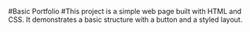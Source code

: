 #Basic Portfolio
#This project is a simple web page built with HTML and CSS. It demonstrates a basic structure with a button and a styled layout.

           



        
